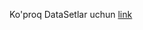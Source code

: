 Ko'proq DataSetlar uchun [link]([url](https://drive.google.com/drive/folders/1DyFrfD59qV_ktKXRiMu-LVELa0NU6JCQ?usp=sharing))
